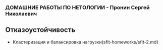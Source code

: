 ### ДОМАШНИЕ РАБОТЫ ПО НЕТОЛОГИИ - Пронин Сергей Николаевич

## Отказоустойчивость
- Кластеризация и балансировка нагрузки(sflt-homeworks/sflt-2.md)